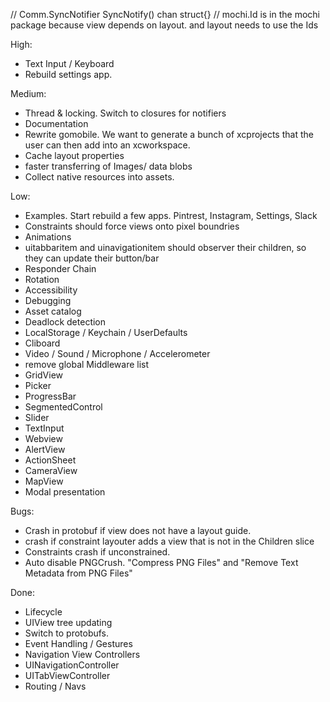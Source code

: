 // Comm.SyncNotifier SyncNotify() chan struct{}
// mochi.Id is in the mochi package because view depends on layout. and layout needs to use the Ids

High:
* Text Input / Keyboard
* Rebuild settings app.

Medium:
* Thread & locking. Switch to closures for notifiers
* Documentation
* Rewrite gomobile. We want to generate a bunch of xcprojects that the user can then add into an xcworkspace.
* Cache layout properties
* faster transferring of Images/ data blobs
* Collect native resources into assets.

Low:
* Examples. Start rebuild a few apps. Pintrest, Instagram, Settings, Slack
* Constraints should force views onto pixel boundries
* Animations
* uitabbaritem and uinavigationitem should observer their children, so they can update their button/bar
* Responder Chain
* Rotation
* Accessibility
* Debugging
* Asset catalog
* Deadlock detection
* LocalStorage / Keychain / UserDefaults
* Cliboard
* Video / Sound / Microphone / Accelerometer
* remove global Middleware list
* GridView
* Picker
* ProgressBar
* SegmentedControl
* Slider
* TextInput
* Webview
* AlertView
* ActionSheet
* CameraView
* MapView
* Modal presentation

Bugs:
* Crash in protobuf if view does not have a layout guide.
* crash if constraint layouter adds a view that is not in the Children slice
* Constraints crash if unconstrained.
* Auto disable PNGCrush. "Compress PNG Files" and "Remove Text Metadata from PNG Files"

Done:
* Lifecycle
* UIView tree updating
* Switch to protobufs.
* Event Handling / Gestures
* Navigation View Controllers
* UINavigationController
* UITabViewController
* Routing / Navs

